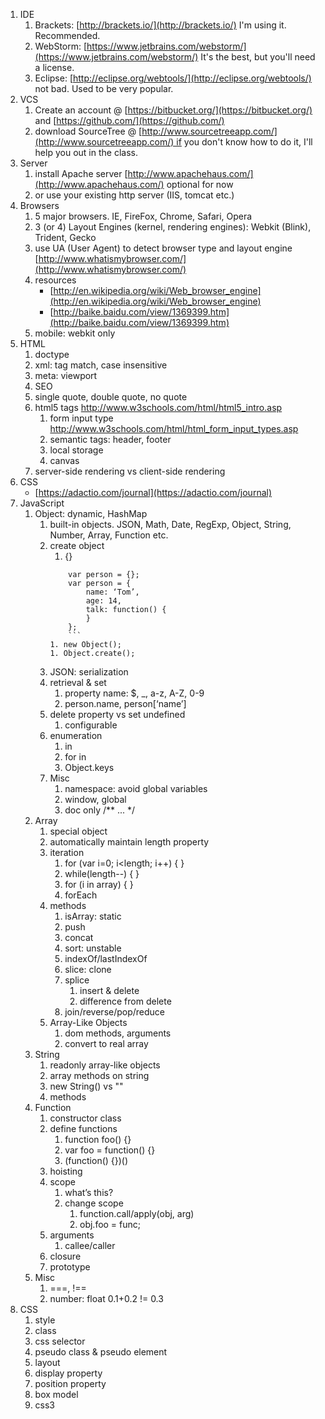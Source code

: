 1. IDE
	1. Brackets: [http://brackets.io/](http://brackets.io/) I'm using it. Recommended.
	1. WebStorm: [https://www.jetbrains.com/webstorm/](https://www.jetbrains.com/webstorm/) It's the best, but you'll need a license.
	1. Eclipse: [http://eclipse.org/webtools/](http://eclipse.org/webtools/) not bad. Used to be very popular.
1. VCS
	1. Create an account @ [https://bitbucket.org/](https://bitbucket.org/) and [https://github.com/](https://github.com/)
	1. download SourceTree @ [http://www.sourcetreeapp.com/](http://www.sourcetreeapp.com/) if you don't know how to do it, I'll help you out in the class.
1. Server
	1. install Apache server [http://www.apachehaus.com/](http://www.apachehaus.com/) optional for now
	1. or use your existing http server (IIS, tomcat etc.)
1. Browsers
	1. 5 major browsers. IE, FireFox, Chrome, Safari, Opera
	1. 3 (or 4) Layout Engines (kernel, rendering engines): Webkit (Blink), Trident, Gecko
	1. use UA (User Agent) to detect browser type and layout engine
	[http://www.whatismybrowser.com/](http://www.whatismybrowser.com/)
	1. resources
		- [http://en.wikipedia.org/wiki/Web_browser_engine](http://en.wikipedia.org/wiki/Web_browser_engine)
		- [http://baike.baidu.com/view/1369399.htm](http://baike.baidu.com/view/1369399.htm)
	1. mobile: webkit only
1. HTML
	1. doctype
	1. xml: tag match, case insensitive
	1. meta: viewport
	1. SEO
	1. single quote, double quote, no quote
	1. html5 tags http://www.w3schools.com/html/html5_intro.asp
		1. form input type http://www.w3schools.com/html/html_form_input_types.asp
		1. semantic tags: header, footer
		1. local storage
		1. canvas
	1. server-side rendering vs client-side rendering
1. CSS
	- [https://adactio.com/journal](https://adactio.com/journal)
1. JavaScript
	1. Object: dynamic, HashMap
		1. built-in objects. JSON, Math, Date, RegExp, Object, String, Number, Array, Function etc.
		1. create object
			1. {}
			```
				var person = {};
				var person = {
					name: ‘Tom’,
					age: 14,
					talk: function() {
					}
				};
				```
			1. new Object();
			1. Object.create();
		1. JSON: serialization
		1. retrieval & set
			1. property name: $, _, a-z, A-Z, 0-9
			1. person.name, person[‘name’]
		1. delete property vs set undefined
			1. configurable
		1. enumeration
			1. in
			1. for in
			1. Object.keys
		1. Misc
			1. namespace: avoid global variables
			1. window, global
			1. doc only /** ... */
	1. Array
		1. special object
		1. automatically maintain length property
		1. iteration
			1. for (var i=0; i<length; i++) { }
			1. while(length--) { }
			1. for (i in array) { }
			1. forEach
		1. methods
			1. isArray: static
			1. push
			1. concat
			1. sort: unstable
			1. indexOf/lastIndexOf
			1. slice: clone
			1. splice
				1. insert & delete
				1. difference from delete
			1. join/reverse/pop/reduce
		1. Array-Like Objects
			1. dom methods, arguments
			1. convert to real array
	1. String
		1. readonly array-like objects
		1. array methods on string
		1. new String() vs ""
		1. methods
	1. Function
		1. constructor class
		1. define functions
			1. function foo() {}
			1. var foo = function() {}
			1. (function() {})()
		1. hoisting
		1. scope
			1. what’s this?
			1. change scope
				1. function.call/apply(obj, arg)
				1. obj.foo = func;
		1. arguments
			1. callee/caller
		1. closure
		1. prototype
	1. Misc
		1. ===, !==
		1. number: float 0.1+0.2 != 0.3
1. CSS
	1. style
	1. class
	1. css selector
	1. pseudo class & pseudo element
	1. layout
	1. display property
	1. position property
	1. box model
	1. css3

